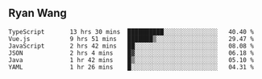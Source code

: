## Ryan Wang

<!--START_SECTION:waka-->

```text
TypeScript       13 hrs 30 mins  ██████████░░░░░░░░░░░░░░░   40.40 %
Vue.js           9 hrs 51 mins   ███████▒░░░░░░░░░░░░░░░░░   29.47 %
JavaScript       2 hrs 42 mins   ██░░░░░░░░░░░░░░░░░░░░░░░   08.08 %
JSON             2 hrs 4 mins    █▓░░░░░░░░░░░░░░░░░░░░░░░   06.18 %
Java             1 hr 42 mins    █▒░░░░░░░░░░░░░░░░░░░░░░░   05.10 %
YAML             1 hr 26 mins    █░░░░░░░░░░░░░░░░░░░░░░░░   04.31 %
```

<!--END_SECTION:waka-->
